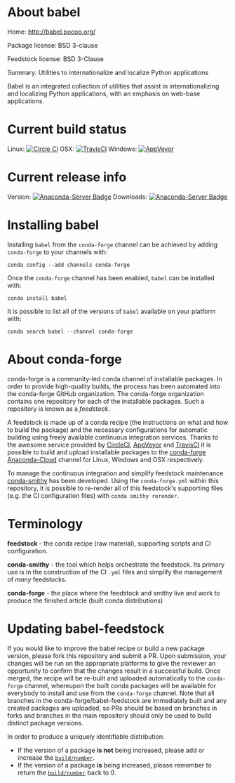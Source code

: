 About babel
===========

Home: http://babel.pocoo.org/

Package license: BSD 3-clause

Feedstock license: BSD 3-Clause

Summary: Utilities to internationalize and localize Python applications

Babel is an integrated collection of utilities that assist in
internationalizing and localizing Python applications, with an emphasis
on web-base applications.


Current build status
====================

Linux: [![Circle CI](https://circleci.com/gh/conda-forge/babel-feedstock.svg?style=shield)](https://circleci.com/gh/conda-forge/babel-feedstock)
OSX: [![TravisCI](https://travis-ci.org/conda-forge/babel-feedstock.svg?branch=master)](https://travis-ci.org/conda-forge/babel-feedstock)
Windows: [![AppVeyor](https://ci.appveyor.com/api/projects/status/github/conda-forge/babel-feedstock?svg=True)](https://ci.appveyor.com/project/conda-forge/babel-feedstock/branch/master)

Current release info
====================
Version: [![Anaconda-Server Badge](https://anaconda.org/conda-forge/babel/badges/version.svg)](https://anaconda.org/conda-forge/babel)
Downloads: [![Anaconda-Server Badge](https://anaconda.org/conda-forge/babel/badges/downloads.svg)](https://anaconda.org/conda-forge/babel)

Installing babel
================

Installing `babel` from the `conda-forge` channel can be achieved by adding `conda-forge` to your channels with:

```
conda config --add channels conda-forge
```

Once the `conda-forge` channel has been enabled, `babel` can be installed with:

```
conda install babel
```

It is possible to list all of the versions of `babel` available on your platform with:

```
conda search babel --channel conda-forge
```


About conda-forge
=================

conda-forge is a community-led conda channel of installable packages.
In order to provide high-quality builds, the process has been automated into the
conda-forge GitHub organization. The conda-forge organization contains one repository
for each of the installable packages. Such a repository is known as a *feedstock*.

A feedstock is made up of a conda recipe (the instructions on what and how to build
the package) and the necessary configurations for automatic building using freely
available continuous integration services. Thanks to the awesome service provided by
[CircleCI](https://circleci.com/), [AppVeyor](http://www.appveyor.com/)
and [TravisCI](https://travis-ci.org/) it is possible to build and upload installable
packages to the [conda-forge](https://anaconda.org/conda-forge)
[Anaconda-Cloud](http://docs.anaconda.org/) channel for Linux, Windows and OSX respectively.

To manage the continuous integration and simplify feedstock maintenance
[conda-smithy](http://github.com/conda-forge/conda-smithy) has been developed.
Using the ``conda-forge.yml`` within this repository, it is possible to re-render all of
this feedstock's supporting files (e.g. the CI configuration files) with ``conda smithy rerender``.


Terminology
===========

**feedstock** - the conda recipe (raw material), supporting scripts and CI configuration.

**conda-smithy** - the tool which helps orchestrate the feedstock.
                   Its primary use is in the construction of the CI ``.yml`` files
                   and simplify the management of *many* feedstocks.

**conda-forge** - the place where the feedstock and smithy live and work to
                  produce the finished article (built conda distributions)


Updating babel-feedstock
========================

If you would like to improve the babel recipe or build a new
package version, please fork this repository and submit a PR. Upon submission,
your changes will be run on the appropriate platforms to give the reviewer an
opportunity to confirm that the changes result in a successful build. Once
merged, the recipe will be re-built and uploaded automatically to the
`conda-forge` channel, whereupon the built conda packages will be available for
everybody to install and use from the `conda-forge` channel.
Note that all branches in the conda-forge/babel-feedstock are
immediately built and any created packages are uploaded, so PRs should be based
on branches in forks and branches in the main repository should only be used to
build distinct package versions.

In order to produce a uniquely identifiable distribution:
 * If the version of a package **is not** being increased, please add or increase
   the [``build/number``](http://conda.pydata.org/docs/building/meta-yaml.html#build-number-and-string).
 * If the version of a package **is** being increased, please remember to return
   the [``build/number``](http://conda.pydata.org/docs/building/meta-yaml.html#build-number-and-string)
   back to 0.
